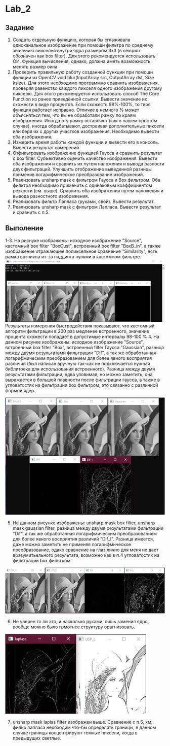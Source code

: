# Lab_2
## Задание
1.	Создать отдельную функцию, которая бы сглаживала одноканальное изображение при помощи фильтра по среднему значению пикселей внутри ядра размером 3х3 (в лекциях обозначен как box filter). Для этого рекомендуется использовать ОИ. Функция вычисления, однако, должна иметь возможность менять размер окна
2.  Проверить правильную работу созданной функции при помощи функции из OpenCV void blur(InputArray src, OutputArray dst, Size ksize). Для этого необходимо программно сравнить изображения, проверяя равенство каждого пикселя одного изображения другому пикселю. Для этого рекомендуется использовать способ The Core Function из ранее приведённой ссылки.  Вывести значение их схожести в виде процентов. Если схожесть 98%-100%, то твоя функция работает исправно. Отличие в немного % может объясняться тем, что вы не обработали рамку по краям изображения. Иногда эту рамку оставляют (как в нашем простом случае), иногда обрабатывают, достраивая дополнительные пиксели или беря их с других участков изображения. Необходимо вывести оба изображения.  
3.	Измерить время работы каждой функции и вывести его в консоль. Вывести результат измерений.
4.	Отфильтровать изображение функцией Гаусса и сравнить результат с box filter. Субъективно оценить качество изображения. Вывести оба изображения и сравнить их путем наложения и вывода разности двух фильтраций. Улучшить отображение выведенной разницы применив логарифмическое преобразование изображений.
5.	Реализовать unsharp mask с фильтром Гаусса и Box фильтром. Оба фильтра необходимо применить с одинаковым коэффициентом резкости (см. выше). Сравнить оба изображения путем наложения и вывода разностного изображения.
6.	Реализовать фильтр Лапласа (руками, свой). Вывести результат. 
7.	Реализовать unsharp mask с фильтром Лапласа. Вывести результат и сравнить с п.5.
## Выполение 
1-3. На риснуке изображены: исходное изображение "Source", кастомный box filter "BoxCust", встроенный box filter "BoxB_in", а также изображение отражающее попиксельное сравнение "Similarity", есть рамка возникла из-за паддинга нулями в кастомном фильтре.
![1-3](report_photo/1-3.jpg "1-3")
Результаты измерения быстродействия показывают, что кастомный алгоритм фильтрации в 200 раз медленее встроенного, значение процента схожести попадает в допустимые интервалы 98-100 % 
4. На данном рисунке изображены: исходное изображение "Source", встроенный box filter "Box", встроенный filter Гаусса "Gaussian", разница между двумя результатами фильтрации "Dif", а так же обработанная логарифмическим преобразованием для более явного восприятия различий (был написан вручную так-как не подключается нужная библитоека для использования встроенного).
Разница между двумя результатами фильтрации, едва уловимая, но можно заметить, она выражается в большей плавности после фильтрации гаусса, а также в угловатостях на фильтрации box фильтром, это связанно с различной формой ядер.

![4](report_photo/4.jpg "4")

5. На данном рисунке изображены: unsharp mask box filter, unsharp mask gaussian filter,  разница между двумя результатами фильтрации "Dif", а так же обработанная логарифмическим преобразованием для более явного восприятия различий "Dif_l".
Разница имеется, даже можно заметить не применяя логарифмическое преобразование, одако сравнение на глаз лично для меня не дает вразумитьельного результата, возможно как в п.4 угловатостях на фильтрации box фильтром.

![5](report_photo/5.jpg "5")

6. Не уверен то ли это, и насколько руками, лишь заменил ядро, вообще можно было грмотнее структуру орагнизовать.

![6-7](report_photo/6-7.jpg "6-7")

7. unsharp mask laplas filter изображен выше.
Сравнение с п.5, хм, фильр лапласа необходим что-бы определять границы, в данном случае границы концентрируют темные пиксели, когда в предыдущих светлые.
